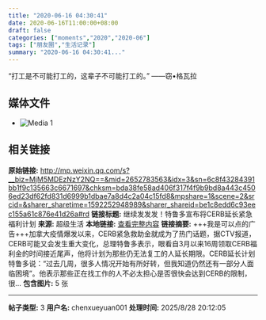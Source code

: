 ```yaml
---
title: "2020-06-16 04:30:41"
date: 2020-06-16T11:00:00+08:00
draft: false
categories: ["moments","2020","2020-06"]
tags: ["朋友圈","生活记录"]
summary: "2020-06-16 04:30:41..."
---
```


“打工是不可能打工的，这辈子不可能打工的。” ——窃•格瓦拉

## 媒体文件

- ![Media 1](/Moments/photos/2020-06-16/202006160430410.jpg)

## 相关链接

**原始链接:** http://mp.weixin.qq.com/s?__biz=MjM5MDEzNzY2NQ==&mid=2652783563&idx=3&sn=6c8f43284391bb1f9c135663c6671697&chksm=bda38fe58ad406f317f4f9b9bd8a443c4506ed23df62fd831d6999b1dbae7a8d4c2a04c15fd8&mpshare=1&scene=2&srcid=&sharer_sharetime=1592252948989&sharer_shareid=be1c8edd6c93eec155a61c876e41d26a#rd
**链接标题:** 继续发发发！特鲁多宣布将CERB延长紧急福利计划
**来源:** 超级生活
**本地链接:** [查看完整内容](/link_content/2020/06/2020-06-16-1/link_content/)
**链接摘要:** +++我是可以点的广告+++加拿大疫情爆发以来，CERB紧急救助金就成为了热门话题，据CTV报道，CERB可能又会发生重大变化，总理特鲁多表示，眼看自3月以来16周领取CERB福利金的时间接近尾声，他将计划为那些仍无法复工的人延长期限。CERB延长计划特鲁多说：“过去几周，很多人情况开始有所好转，但我知道仍然还有一部分人面临困境”。他表示那些正在找工作的人不必太担心是否很快会达到CERB的限制，很...
**包含图片:** 5 张

---

**帖子类型:** 3
**用户名:** chenxueyuan001
**处理时间:** 2025/8/28 20:12:05